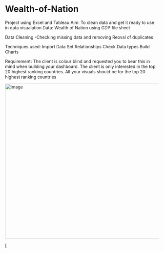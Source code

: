 # Wealth-of-Nation
Project using Excel and Tableau
Aim: To clean data and  get it ready to use in data visualation
Data: Wealth of Nation using GDP file sheet

Data Cleaning
-Checking missing data and removing
Reoval of duplicates

Techniques used:
Import Data
Set Relationships
Check Data types
Build Charts

Requirement: The client is colour blind and requested you to bear this in mind when building your dashboard. The 
client is only interested in the top 20 highest ranking countries. All your visuals should be for the top 
20 highest ranking countries


<img width="507" alt="image" src="https://user-images.githubusercontent.com/129055280/227955202-126b39d7-6dd8-4112-9a73-a4c0b8b6ba86.png">

[
